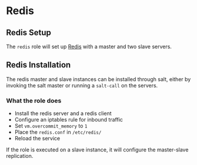 # Redis

## Redis Setup

The `redis` role will set up [Redis](https://redis.io) with a master and two slave servers.

## Redis Installation

The redis master and slave instances can be installed through salt, either by invoking the salt master or running a `salt-call` on the servers.

### What the role does

- Install the redis server and a redis client
- Configure an iptables rule for inbound traffic
- Set `vm.overcommit_memory` to `1`
- Place the `redis.conf` in `/etc/redis/`
- Reload the service

If the role is executed on a slave instance, it will configure the master-slave replication.
